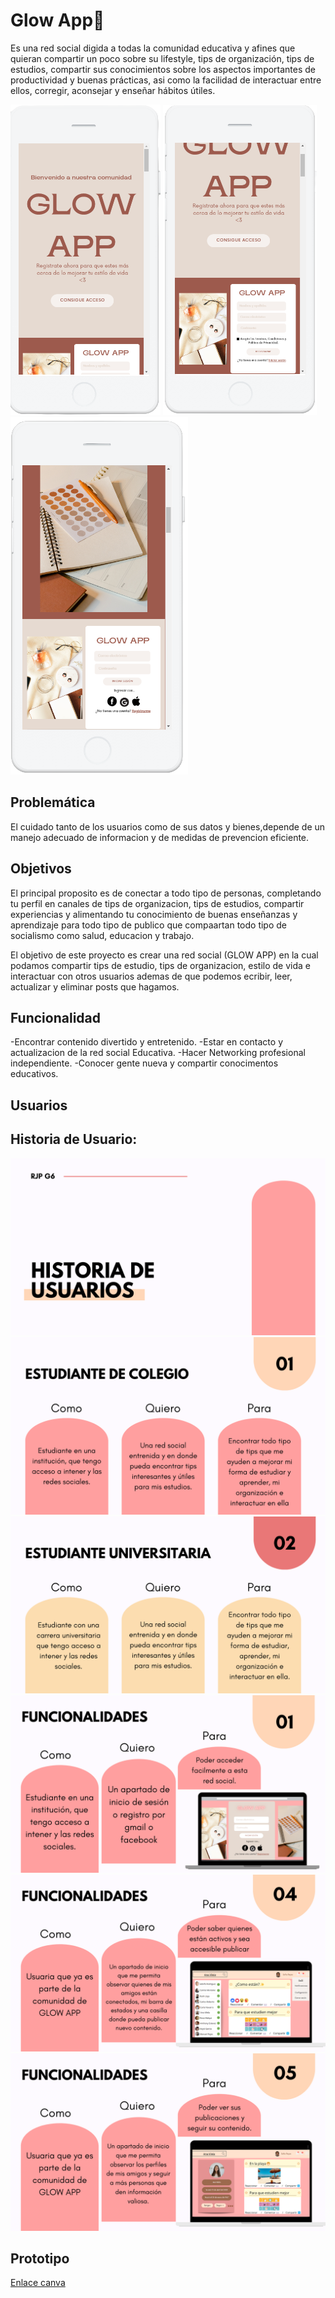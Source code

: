 # Glow App🌿
Es una red social digida a todas la comunidad educativa y afines que quieran compartir un poco sobre su lifestyle, tips de organización, tips de estudios, compartir sus conocimientos sobre los aspectos importantes de productividad y buenas prácticas, asi como la facilidad de interactuar entre ellos, corregir, aconsejar y enseñar hábitos útiles.

![Image text](https://github.com/RadiaJoyG6/Proyecto-unidad-4/blob/main/image-removebg-preview.png) ![Image text](https://github.com/RadiaJoyG6/Proyecto-unidad-4/blob/main/image-removebg-preview%20(1).png) ![Image text](https://github.com/RadiaJoyG6/Proyecto-unidad-4/blob/main/image-removebg-preview%20(2).png)

## Problemática

El cuidado tanto de los usuarios como de sus datos y bienes,depende de un manejo adecuado de informacion y de medidas de prevencion  eficiente.

## Objetivos

El principal proposito es de conectar a todo tipo de personas, completando tu perfil en canales de tips de organizacion, tips de estudios, compartir experiencias y alimentando tu conocimiento de buenas enseñanzas y aprendizaje para todo tipo de publico que compaartan todo tipo de socialismo como salud, educacion y trabajo.


El objetivo de este proyecto es crear una red social (GLOW APP) en la cual  podamos compartir tips de estudio, tips de organizacion, estilo de vida  e interactuar con otros usuarios ademas  de que podemos ecribir, leer, actualizar y eliminar posts que hagamos.


## Funcionalidad

-Encontrar contenido divertido y entretenido.
-Estar en contacto y actualizacion de la red social Educativa.
-Hacer Networking profesional independiente.
-Conocer gente nueva y compartir conocimentos educativos.

## Usuarios

## Historia de Usuario:
![Image text](https://github.com/RadiaJoyG6/Proyecto-unidad-4/blob/main/1.png)
![Image text](https://github.com/RadiaJoyG6/Proyecto-unidad-4/blob/main/2.png)
![Image text](https://github.com/RadiaJoyG6/Proyecto-unidad-4/blob/main/3.png)
![Image text](https://github.com/RadiaJoyG6/Proyecto-unidad-4/blob/main/4.png)
![Image text](https://github.com/RadiaJoyG6/Proyecto-unidad-4/blob/main/5.png)
![Image text](https://github.com/RadiaJoyG6/Proyecto-unidad-4/blob/main/6.png)

## Prototipo
[Enlace canva](https://www.canva.com/design/DAFcvxcZ8y4/Uh-8tGcEC3VJ4Z05Do0qpw/view?utm_content=DAFcvxcZ8y4&utm_campaign=designshare&utm_medium=link2&utm_source=sharebutton)
